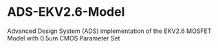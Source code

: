 # ADS-EKV2.6-Model
Advanced Design System (ADS) implementation of the EKV2.6 MOSFET Model with 0.5um CMOS Parameter Set

